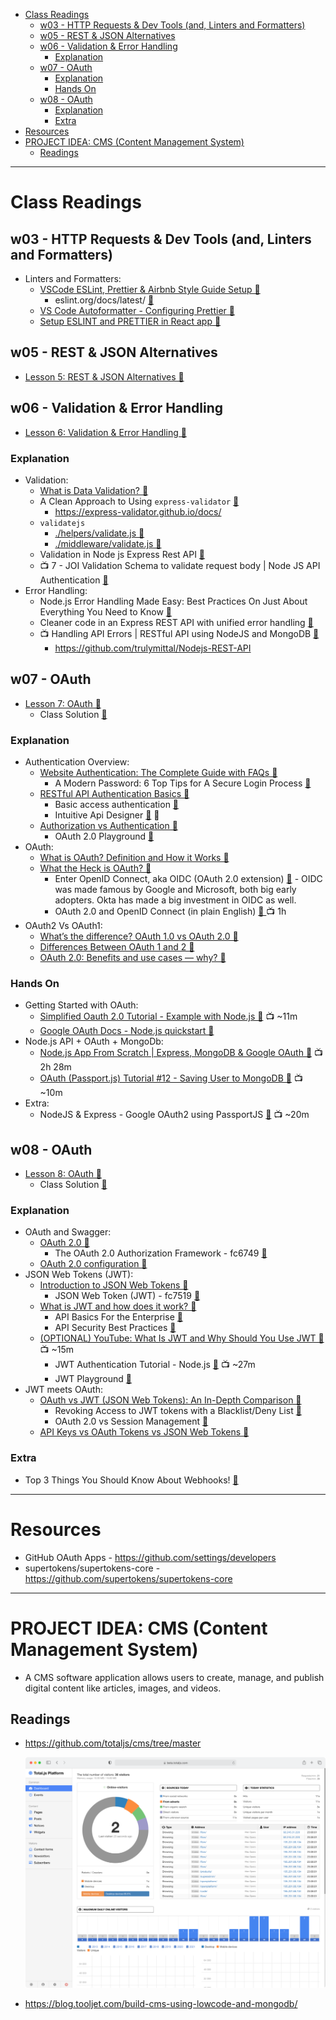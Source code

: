 - [Class Readings](#class-readings)
  - [w03 - HTTP Requests \& Dev Tools (and, Linters and Formatters)](#w03---http-requests--dev-tools-and-linters-and-formatters)
  - [w05 - REST \& JSON Alternatives](#w05---rest--json-alternatives)
  - [w06 - Validation \& Error Handling](#w06---validation--error-handling)
    - [Explanation](#explanation)
  - [w07 - OAuth](#w07---oauth)
    - [Explanation](#explanation-1)
    - [Hands On](#hands-on)
  - [w08 - OAuth](#w08---oauth)
    - [Explanation](#explanation-2)
    - [Extra](#extra)
- [Resources](#resources)
- [PROJECT IDEA: CMS (Content Management System)](#project-idea-cms-content-management-system)
  - [Readings](#readings)

---

# Class Readings

## w03 - HTTP Requests & Dev Tools (and, Linters and Formatters)

- Linters and Formatters:
  - [VSCode ESLint, Prettier & Airbnb Style Guide Setup 🔗](https://youtu.be/SydnKbGc7W8)
    - eslint.org/docs/latest/ [🔗](https://eslint.org/docs/latest/)
  - [VS Code Autoformatter - Configuring Prettier 🔗](https://youtu.be/wTRe2CjRZ4g)
  - [Setup ESLINT and PRETTIER in React app 🔗](https://dev.to/knowankit/setup-eslint-and-prettier-in-react-app-357b)

## w05 - REST & JSON Alternatives

- [Lesson 5: REST & JSON Alternatives 🔗](https://cse341.netlify.app/lesson5)

## w06 - Validation & Error Handling

- [Lesson 6: Validation & Error Handling 🔗](https://cse341.netlify.app/lesson6)

### Explanation

- Validation:
  - [What is Data Validation? 🔗](https://engage.safe.com/what-is/data-validation/)
  - A Clean Approach to Using `express-validator` [🔗](https://dev.to/nedsoft/a-clean-approach-to-using-express-validator-8go)
    - https://express-validator.github.io/docs/
  - `validatejs`
    - [./helpers/validate.js 🔗](https://github.com/byui-cse/cse341-code-student/blob/L06-team-complete/helpers/validate.js)
    - [./middleware/validate.js 🔗](https://github.com/byui-cse/cse341-code-student/blob/L06-team-complete/middleware/validate.js)
  - Validation in Node js Express Rest API [🔗](https://www.tutsmake.com/validation-in-node-js-express-rest-api/)
  - 📺 7 - JOI Validation Schema to validate request body | Node JS API Authentication [🔗](https://www.youtube.com/watch?v=u9kxYilQ9l8)
- Error Handling:
  - Node.js Error Handling Made Easy: Best Practices On Just About Everything You Need to Know [🔗](https://sematext.com/blog/node-js-error-handling/)
  - Cleaner code in an Express REST API with unified error handling [🔗](https://www.codepedia.org/ama/cleaner-code-in-expressjs-rest-api-with-custom-error-handling)
  - 📺 Handling API Errors | RESTful API using NodeJS and MongoDB [🔗](https://www.youtube.com/watch?v=yNO-eA-8Fuo)
    - https://github.com/trulymittal/Nodejs-REST-API

## w07 - OAuth

- [Lesson 7: OAuth 🔗](https://cse341.netlify.app/lesson7)
  - Class Solution [🔗](https://github.com/byui-cse/cse341-code-student/tree/L07-class-complete?tab=readme-ov-file)

### Explanation

- Authentication Overview:
  - [Website Authentication: The Complete Guide with FAQs 🔗](https://swoopnow.com/website-authentication/)
    - A Modern Password: 6 Top Tips for A Secure Login Process [🔗](https://swoopnow.com/modern-password/)
  - [RESTful API Authentication Basics 🔗](https://blog.restcase.com/restful-api-authentication-basics/)
    - Basic access authentication [🔗](https://en.wikipedia.org/wiki/Basic_access_authentication)
    - Intuitive Api Designer [🔗](https://www.restcase.com/platform/design) 🤔
  - [Authorization vs Authentication 🔗](https://www.oauth.com/oauth2-servers/openid-connect/authorization-vs-authentication/)
    - OAuth 2.0 Playground [🔗](https://developers.google.com/oauthplayground/)
- OAuth:
  - [What is OAuth? Definition and How it Works 🔗](https://www.varonis.com/blog/what-is-oauth)
  - [What the Heck is OAuth? 🔗](https://developer.okta.com/blog/2017/06/21/what-the-heck-is-oauth)
    - Enter OpenID Connect, aka OIDC (OAuth 2.0 extension) [🔗](https://developer.okta.com/blog/2017/06/21/what-the-heck-is-oauth#enter-openid-connect) - OIDC was made famous by Google and Microsoft, both big early adopters. Okta has made a big investment in OIDC as well.
    - OAuth 2.0 and OpenID Connect (in plain English) [🔗 ](https://youtu.be/996OiexHze0) 📺 1h
- OAuth2 Vs OAuth1:
  - [What’s the difference? OAuth 1.0 vs OAuth 2.0 🔗](https://www.synopsys.com/blogs/software-security/oauth-2-0-vs-oauth-1-0.html)
  - [Differences Between OAuth 1 and 2 🔗](https://www.oauth.com/oauth2-servers/differences-between-oauth-1-2/)
  - [OAuth 2.0: Benefits and use cases — why? 🔗](https://stackoverflow.com/questions/7561631/oauth-2-0-benefits-and-use-cases-why)

### Hands On

- Getting Started with OAuth:
  - [Simplified Oauth 2.0 Tutorial - Example with Node.js 🔗](https://youtu.be/PdFdd4N6LtI) 📺 ~11m
  - [Google OAuth Docs - Node.js quickstart 🔗](https://developers.google.com/people/quickstart/nodejs)
- Node.js API + OAuth + MongoDb:
  - [Node.js App From Scratch | Express, MongoDB & Google OAuth 🔗](https://youtu.be/SBvmnHTQIPY) 📺 2h 28m
  - [OAuth (Passport.js) Tutorial #12 - Saving User to MongoDB 🔗](https://youtu.be/KRCh6mSSsb8) 📺 ~10m
- Extra:
  - NodeJS & Express - Google OAuth2 using PassportJS [🔗](https://youtu.be/Q0a0594tOrc) 📺 ~20m

## w08 - OAuth

- [Lesson 8: OAuth 🔗](https://cse341.netlify.app/lesson8)
  - Class Solution [🔗](https://github.com/byui-cse/cse341-code-student/branches/all?query=L08)

### Explanation

- OAuth and Swagger:
  - [OAuth 2.0 🔗](https://swagger.io/docs/specification/authentication/oauth2/)
    -  The OAuth 2.0 Authorization Framework - fc6749 [🔗](https://datatracker.ietf.org/doc/html/rfc6749)
  - [OAuth 2.0 configuration 🔗](https://swagger.io/docs/open-source-tools/swagger-ui/usage/oauth2/)
- JSON Web Tokens (JWT):
  - [Introduction to JSON Web Tokens 🔗](https://jwt.io/introduction)
    - JSON Web Token (JWT) - fc7519 [🔗](https://datatracker.ietf.org/doc/html/rfc7519)
  - [What is JWT and how does it work? 🔗](https://www.akana.com/blog/what-is-jwt)
    - API Basics For the Enterprise [🔗](https://www.akana.com/resources/api-basics)
    - API Security Best Practices [🔗](https://www.akana.com/resources/api-security-best-practices)
  - [(OPTIONAL) YouTube: What Is JWT and Why Should You Use JWT 🔗](https://www.youtube.com/watch?v=7Q17ubqLfaM) 📺 ~15m
    - JWT Authentication Tutorial - Node.js [🔗](https://youtu.be/mbsmsi7l3r4) 📺 ~27m
    - JWT Playground [🔗](https://jwt.io/)
- JWT meets OAuth:
  - [OAuth vs JWT (JSON Web Tokens): An In-Depth Comparison 🔗](https://supertokens.com/blog/oauth-vs-jwt)
    - Revoking Access to JWT tokens with a Blacklist/Deny List [🔗](https://supertokens.com/blog/revoking-access-with-a-jwt-blacklist)
    - OAuth 2.0 vs Session Management [🔗](https://supertokens.com/blog/oauth-2-vs-session-management)
  - [API Keys vs OAuth Tokens vs JSON Web Tokens 🔗](https://zapier.com/engineering/apikey-oauth-jwt/)

### Extra

- Top 3 Things You Should Know About Webhooks! [🔗](https://youtu.be/x_jjhcDrISk)

---

# Resources

- GitHub OAuth Apps - https://github.com/settings/developers
- supertokens/supertokens-core - https://github.com/supertokens/supertokens-core

---

# PROJECT IDEA: CMS (Content Management System)

- A CMS software application allows users to create, manage, and publish digital content like articles, images, and videos.

## Readings

- https://github.com/totaljs/cms/tree/master

  ![alt text](am6l001bn41d.png)

- https://blog.tooljet.com/build-cms-using-lowcode-and-mongodb/
